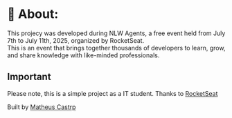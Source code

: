 # 📝 About:
This projecy was developed during NLW Agents, a free event held from July 7th to July 11th, 2025, organized by RocketSeat. \
This is an event that brings together thousands of developers to learn, grow, and share knowledge with like-minded professionals.

## Important
Please note, this is a simple project as a IT student.
Thanks to <a href="https://app.rocketseat.com.br/">RocketSeat</a>

Built by <a href="https://www.linkedin.com/in/matheusddcastro/">Matheus Castrp</a>
